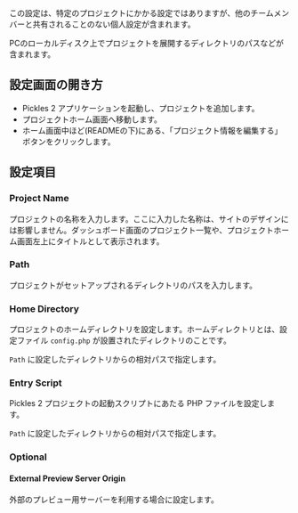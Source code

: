 この設定は、特定のプロジェクトにかかる設定ではありますが、他のチームメンバーと共有されることのない個人設定が含まれます。

PCのローカルディスク上でプロジェクトを展開するディレクトリのパスなどが含まれます。

<!-- autoindex -->


## 設定画面の開き方

- Pickles 2 アプリケーションを起動し、プロジェクトを追加します。
- プロジェクトホーム画面へ移動します。
- ホーム画面中ほど(READMEの下)にある、「プロジェクト情報を編集する」ボタンをクリックします。


## 設定項目

### Project Name

プロジェクトの名称を入力します。ここに入力した名称は、サイトのデザインには影響しません。ダッシュボード画面のプロジェクト一覧や、プロジェクトホーム画面左上にタイトルとして表示されます。

### Path

プロジェクトがセットアップされるディレクトリのパスを入力します。

### Home Directory

プロジェクトのホームディレクトリを設定します。ホームディレクトリとは、設定ファイル `config.php` が設置されたディレクトリのことです。

`Path` に設定したディレクトリからの相対パスで指定します。

### Entry Script

Pickles 2 プロジェクトの起動スクリプトにあたる PHP ファイルを設定します。

`Path` に設定したディレクトリからの相対パスで指定します。

### Optional

#### External Preview Server Origin

外部のプレビュー用サーバーを利用する場合に設定します。
